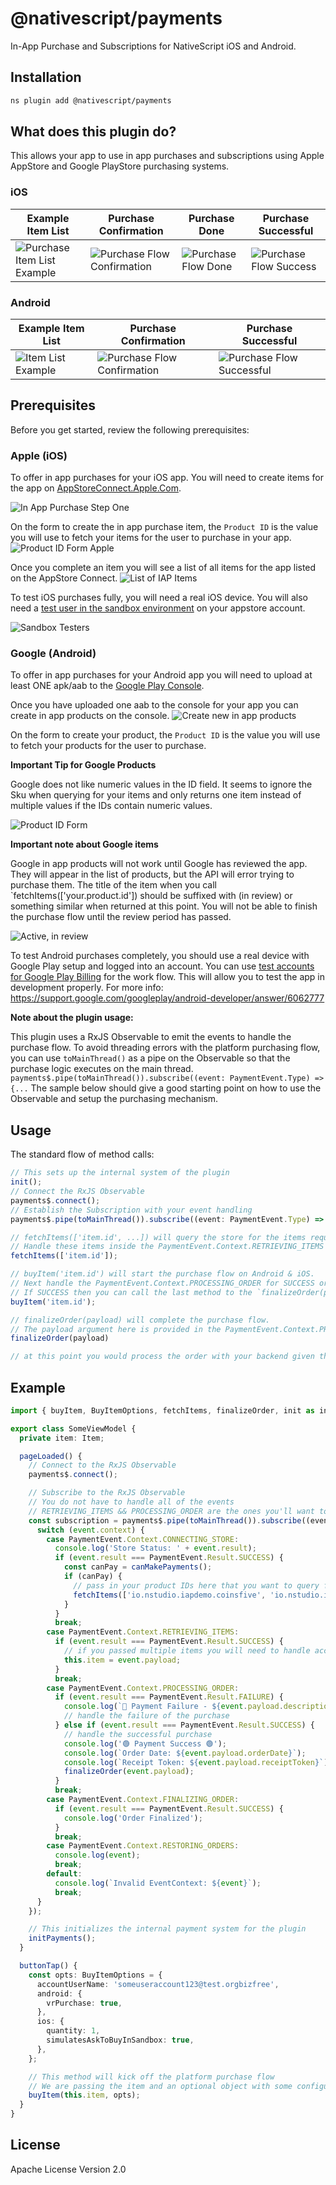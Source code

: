 # @nativescript/payments

In-App Purchase and Subscriptions for NativeScript iOS and Android.

## Installation

```bash
ns plugin add @nativescript/payments
```

## What does this plugin do?

This allows your app to use in app purchases and subscriptions using Apple AppStore and Google PlayStore purchasing systems.

### iOS

| Example Item List                                                                                                                    | Purchase Confirmation                                                                                                                | Purchase Done                                                                                                                | Purchase Successful                                                                                                             |
| ------------------------------------------------------------------------------------------------------------------------------------ | ------------------------------------------------------------------------------------------------------------------------------------ | ---------------------------------------------------------------------------------------------------------------------------- | ------------------------------------------------------------------------------------------------------------------------------- |
| ![Purchase Item List Example](https://raw.githubusercontent.com/NativeScript/payments/main/assets/payments/images/ios-payments4.png) | ![Purchase Flow Confirmation](https://raw.githubusercontent.com/NativeScript/payments/main/assets/payments/images/ios-payments5.png) | ![Purchase Flow Done](https://raw.githubusercontent.com/NativeScript/payments/main/assets/payments/images/ios-payments6.png) | ![Purchase Flow Success](https://raw.githubusercontent.com/NativeScript/payments/main/assets/payments/images/ios-payments7.png) |

### Android

| Example Item List                                                                                                               | Purchase Confirmation                                                                                                                    | Purchase Successful                                                                                                                    |
| ------------------------------------------------------------------------------------------------------------------------------- | ---------------------------------------------------------------------------------------------------------------------------------------- | -------------------------------------------------------------------------------------------------------------------------------------- |
| ![Item List Example](https://raw.githubusercontent.com/NativeScript/payments/main/assets/payments/images/android-payments3.png) | ![Purchase Flow Confirmation](https://raw.githubusercontent.com/NativeScript/payments/main/assets/payments/images/android-payments4.png) | ![Purchase Flow Successful](https://raw.githubusercontent.com/NativeScript/payments/main/assets/payments/images/android-payments5.png) |

## Prerequisites

Before you get started, review the following prerequisites:

### Apple (iOS)

To offer in app purchases for your iOS app. You will need to create items for the app on [AppStoreConnect.Apple.Com](https://appstoreconnect.apple.com).

![In App Purchase Step One](https://raw.githubusercontent.com/NativeScript/payments/main/assets/payments/images/ios-payments1.png)

On the form to create the in app purchase item, the `Product ID` is the value you will use to fetch your items for the user to purchase in your app.
![Product ID Form Apple](https://raw.githubusercontent.com/NativeScript/payments/main/assets/payments/images/ios-payments2.png)

Once you complete an item you will see a list of all items for the app listed on the AppStore Connect.
![List of IAP Items](https://raw.githubusercontent.com/NativeScript/payments/main/assets/payments/images/ios-payments3.png)

To test iOS purchases fully, you will need a real iOS device. You will also need a [test user in the sandbox environment](https://appstoreconnect.apple.com/access/testers) on your appstore account.

![Sandbox Testers](https://raw.githubusercontent.com/NativeScript/payments/main/assets/payments/images/sandbox-testers.png)

### Google (Android)

To offer in app purchases for your Android app you will need to upload at least ONE apk/aab to the [Google Play Console](https://play.google.com).

Once you have uploaded one aab to the console for your app you can create in app products on the console.
![Create new in app products](https://raw.githubusercontent.com/NativeScript/payments/main/assets/payments/images/android-payments1.png)

On the form to create your product, the `Product ID` is the value you will use to fetch your products for the user to purchase.

**Important Tip for Google Products**

Google does not like numeric values in the ID field. It seems to ignore the Sku when querying for your items and only returns one item instead of multiple values if the IDs contain numeric values.

![Product ID Form](https://raw.githubusercontent.com/NativeScript/payments/main/assets/payments/images/android-payments2.png)

**Important note about Google items**

Google in app products will not work until Google has reviewed the app. They will appear in the list of products, but the API will error trying to purchase them. The title of the item when you call `fetchItems(['your.product.id']) should be suffixed with (in review) or something similar when returned at this point. You will not be able to finish the purchase flow until the review period has passed.

![Active, in review](https://raw.githubusercontent.com/NativeScript/payments/main/assets/payments/images/android-active-inreview.png)

To test Android purchases completely, you should use a real device with Google Play setup and logged into an account. You can use [test accounts
for Google Play Billing](https://developer.android.com/google/play/billing/test) for the work flow. This will allow you to test the app in development properly. For more info: https://support.google.com/googleplay/android-developer/answer/6062777

**Note about the plugin usage:**

This plugin uses a RxJS Observable to emit the events to handle the purchase flow. To avoid threading errors with the platform purchasing flow, you can use `toMainThread()` as a pipe on the Observable so that the purchase logic executes on the main thread. `payments$.pipe(toMainThread()).subscribe((event: PaymentEvent.Type) => {...`
The sample below should give a good starting point on how to use the Observable and setup the purchasing mechanism.

## Usage

The standard flow of method calls:

```typescript
// This sets up the internal system of the plugin
init();
// Connect the RxJS Observable
payments$.connect();
// Establish the Subscription with your event handling
payments$.pipe(toMainThread()).subscribe((event: PaymentEvent.Type) => {...

// fetchItems(['item.id', ...]) will query the store for the items requested.
// Handle these items inside the PaymentEvent.Context.RETRIEVING_ITEMS event.
fetchItems(['item.id']);

// buyItem('item.id') will start the purchase flow on Android & iOS.
// Next handle the PaymentEvent.Context.PROCESSING_ORDER for SUCCESS or FAILURE.
// If SUCCESS then you can call the last method to the `finalizeOrder(payload)` method.
buyItem('item.id');

// finalizeOrder(payload) will complete the purchase flow.
// The payload argument here is provided in the PaymentEvent.Context.PROCESSING_ORDER - SUCCESS event (see below example for detailed usage).
finalizeOrder(payload)

// at this point you would process the order with your backend given the receiptToken from the purchase flow
```

## Example

```typescript
import { buyItem, BuyItemOptions, fetchItems, finalizeOrder, init as initPayments, Item, PaymentEvent, payments$, toMainThread } from '@nativescript/payments';

export class SomeViewModel {
  private item: Item;

  pageLoaded() {
    // Connect to the RxJS Observable
    payments$.connect();

    // Subscribe to the RxJS Observable
    // You do not have to handle all of the events
    // RETRIEVING_ITEMS && PROCESSING_ORDER are the ones you'll want to use to handle the purchase flow
    const subscription = payments$.pipe(toMainThread()).subscribe((event: PaymentEvent.Type) => {
      switch (event.context) {
        case PaymentEvent.Context.CONNECTING_STORE:
          console.log('Store Status: ' + event.result);
          if (event.result === PaymentEvent.Result.SUCCESS) {
            const canPay = canMakePayments();
            if (canPay) {
              // pass in your product IDs here that you want to query for
              fetchItems(['io.nstudio.iapdemo.coinsfive', 'io.nstudio.iapdemo.coinsone', 'io.nstudio.iapdemo.coinsonethousand']);
            }
          }
          break;
        case PaymentEvent.Context.RETRIEVING_ITEMS:
          if (event.result === PaymentEvent.Result.SUCCESS) {
            // if you passed multiple items you will need to handle accordingly for your app
            this.item = event.payload;
          }
          break;
        case PaymentEvent.Context.PROCESSING_ORDER:
          if (event.result === PaymentEvent.Result.FAILURE) {
            console.log(`🛑 Payment Failure - ${event.payload.description} 🛑`);
            // handle the failure of the purchase
          } else if (event.result === PaymentEvent.Result.SUCCESS) {
            // handle the successful purchase
            console.log('🟢 Payment Success 🟢');
            console.log(`Order Date: ${event.payload.orderDate}`);
            console.log(`Receipt Token: ${event.payload.receiptToken}`);
            finalizeOrder(event.payload);
          }
          break;
        case PaymentEvent.Context.FINALIZING_ORDER:
          if (event.result === PaymentEvent.Result.SUCCESS) {
            console.log('Order Finalized');
          }
          break;
        case PaymentEvent.Context.RESTORING_ORDERS:
          console.log(event);
          break;
        default:
          console.log(`Invalid EventContext: ${event}`);
          break;
      }
    });

    // This initializes the internal payment system for the plugin
    initPayments();
  }

  buttonTap() {
    const opts: BuyItemOptions = {
      accountUserName: 'someuseraccount123@test.orgbizfree',
      android: {
        vrPurchase: true,
      },
      ios: {
        quantity: 1,
        simulatesAskToBuyInSandbox: true,
      },
    };

    // This method will kick off the platform purchase flow
    // We are passing the item and an optional object with some configuration
    buyItem(this.item, opts);
  }
}
```

## License

Apache License Version 2.0
